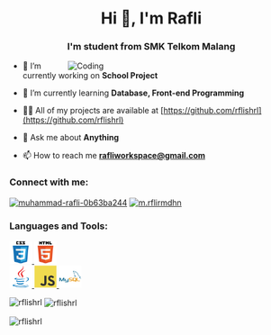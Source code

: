 <h1 align="center">Hi 👋, I'm Rafli</h1>
<h3 align="center">I'm student from SMK Telkom Malang</h3>
<img align="right" alt="Coding" width="400" src="https://sagaratechnology.com/blog/wp-content/uploads/2020/09/1_LEH5tUEQReWe8Iu-UEV3Pg.gif">


- 🔭 I’m currently working on **School Project**

- 🌱 I’m currently learning **Database, Front-end Programming**

- 👨‍💻 All of my projects are available at [https://github.com/rflishrl](https://github.com/rflishrl)

- 💬 Ask me about **Anything**

- 📫 How to reach me **rafliworkspace@gmail.com**

<h3 align="left">Connect with me:</h3>
<p align="left">
<a href="https://linkedin.com/in/muhammad-rafli-0b63ba244" target="blank"><img align="center" src="https://raw.githubusercontent.com/rahuldkjain/github-profile-readme-generator/master/src/images/icons/Social/linked-in-alt.svg" alt="muhammad-rafli-0b63ba244" height="30" width="40" /></a>
<a href="https://instagram.com/m.rflirmdhn" target="blank"><img align="center" src="https://raw.githubusercontent.com/rahuldkjain/github-profile-readme-generator/master/src/images/icons/Social/instagram.svg" alt="m.rflirmdhn" height="30" width="40" /></a>
</p>

<h3 align="left">Languages and Tools:</h3>
<p align="left"> <a href="https://www.w3schools.com/css/" target="_blank" rel="noreferrer"> <img src="https://raw.githubusercontent.com/devicons/devicon/master/icons/css3/css3-original-wordmark.svg" alt="css3" width="40" height="40"/> </a> <a href="https://www.w3.org/html/" target="_blank" rel="noreferrer"> <img src="https://raw.githubusercontent.com/devicons/devicon/master/icons/html5/html5-original-wordmark.svg" alt="html5" width="40" height="40"/> </a><br> <a href="https://www.java.com" target="_blank" rel="noreferrer"> <img src="https://raw.githubusercontent.com/devicons/devicon/master/icons/java/java-original.svg" alt="java" width="40" height="40"/> </a> <a href="https://developer.mozilla.org/en-US/docs/Web/JavaScript" target="_blank" rel="noreferrer"> <img src="https://raw.githubusercontent.com/devicons/devicon/master/icons/javascript/javascript-original.svg" alt="javascript" width="40" height="40"/> </a> <a href="https://www.mysql.com/" target="_blank" rel="noreferrer"> <img src="https://raw.githubusercontent.com/devicons/devicon/master/icons/mysql/mysql-original-wordmark.svg" alt="mysql" width="40" height="40"/> </a> </p>

<p><img align="left" src="https://github-readme-stats.vercel.app/api/top-langs?username=rflishrl&show_icons=true&locale=en&layout=compact" alt="rflishrl" /></p>

<p>&nbsp;<img align="center" src="https://github-readme-stats.vercel.app/api?username=rflishrl&show_icons=true&locale=en" alt="rflishrl" /></p>

<p><img align="center" src="https://github-readme-streak-stats.herokuapp.com/?user=rflishrl&" alt="rflishrl" /></p>
